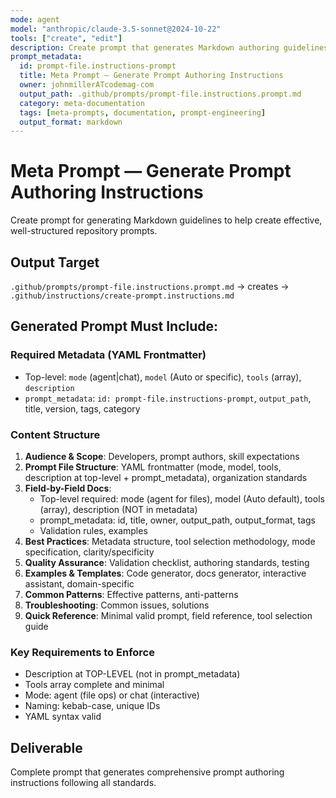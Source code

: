 ```yaml
---
mode: agent
model: "anthropic/claude-3.5-sonnet@2024-10-22"
tools: ["create", "edit"]
description: Create prompt that generates Markdown authoring guidelines for effective repository prompts
prompt_metadata:
  id: prompt-file.instructions-prompt
  title: Meta Prompt — Generate Prompt Authoring Instructions
  owner: johnmillerATcodemag-com
  output_path: .github/prompts/prompt-file.instructions.prompt.md
  category: meta-documentation
  tags: [meta-prompts, documentation, prompt-engineering]
  output_format: markdown
---
```


# Meta Prompt — Generate Prompt Authoring Instructions

Create prompt for generating Markdown guidelines to help create effective, well-structured repository prompts.

## Output Target
`.github/prompts/prompt-file.instructions.prompt.md` → creates → `.github/instructions/create-prompt.instructions.md`

## Generated Prompt Must Include:

### Required Metadata (YAML Frontmatter)
- Top-level: `mode` (agent|chat), `model` (Auto or specific), `tools` (array), `description`
- `prompt_metadata`: `id: prompt-file.instructions-prompt`, `output_path`, title, version, tags, category

### Content Structure
1. **Audience & Scope**: Developers, prompt authors, skill expectations
2. **Prompt File Structure**: YAML frontmatter (mode, model, tools, description at top-level + prompt_metadata), organization standards
3. **Field-by-Field Docs**: 
   - Top-level required: mode (agent for files), model (Auto default), tools (array), description (NOT in metadata)
   - prompt_metadata: id, title, owner, output_path, output_format, tags
   - Validation rules, examples
4. **Best Practices**: Metadata structure, tool selection methodology, mode specification, clarity/specificity
5. **Quality Assurance**: Validation checklist, authoring standards, testing
6. **Examples & Templates**: Code generator, docs generator, interactive assistant, domain-specific
7. **Common Patterns**: Effective patterns, anti-patterns
8. **Troubleshooting**: Common issues, solutions
9. **Quick Reference**: Minimal valid prompt, field reference, tool selection guide

### Key Requirements to Enforce
- Description at TOP-LEVEL (not in prompt_metadata)
- Tools array complete and minimal
- Mode: agent (file ops) or chat (interactive)
- Naming: kebab-case, unique IDs
- YAML syntax valid

## Deliverable
Complete prompt that generates comprehensive prompt authoring instructions following all standards.
